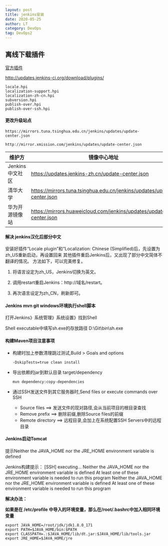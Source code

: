```yaml
---
layout: post
title: jenkins安装
date: 2020-05-25
author: LT
category: DevOps
tag: DevOps2
---
```


## 离线下载插件

[官方插件](http://updates.jenkins-ci.org/download/plugins/)

http://updates.jenkins-ci.org/download/plugins/

```
locale.hpi
localization-support.hpi
localization-zh-cn.hpi
subversion.hpi
publish-over.hpi
publish-over-ssh.hpi
```
#### 更改升级站点

```
https://mirrors.tuna.tsinghua.edu.cn/jenkins/updates/update-center.json
```

```
http://mirror.xmission.com/jenkins/updates/update-center.json
```

| 维护方          | 镜像中心地址                                                 |
| --------------- | ------------------------------------------------------------ |
| Jenkins中文社区 | https://updates.jenkins-zh.cn/update-center.json             |
| 清华大学        | https://mirrors.tuna.tsinghua.edu.cn/jenkins/updates/update-center.json |
| 华为开源镜像站  | https://mirrors.huaweicloud.com/jenkins/updates/update-center.json |

#### 解决 jenkins汉化后部分中文

安装好插件“Locale plugin”和“Localization: Chinese (Simplified)后，先设置为zh_US重新启动，再设置回来
其他插件重启Jenkins后，又出现了部分中文简体不翻译的情况。
方法如下，可以完美修复。

1. 将语言设定为zh_US，Jenkins切换为英文。

2. 调用restart重启Jenkins：http://域名/restart。

3. 再次语言设定为zh_CN，刷新即可。

#### Jenkins mvn git windows环境执行shell脚本

打开Jenkins》系统管理》系统设置》找到Shell

Shell executable中填写sh.exe的存放路径 D:\Git\bin\sh.exe

#### 构建Maven项目注意事项

- 构建时加上参数清理跳过测试,Build > Goals and options

    ```
    -DskipTests=true clean install
    ```

- 导出依赖的jar到默认目录 target/dependency

    ```
    mvn dependency:copy-dependencies
    ```

- 通过SSH发送文件到其它服务器时,Send files or execute commands over SSH
  - Source files	==>	发送文件的现对路径,会从当前项目的根目录查找
  - Remove prefix	==>	删除前缀,删除Source files的前缀
  - Remote directory	==>	远程目录,会加上在系统配置SSH Servers中的远程目录

#### Jenkins启动Tomcat

提示Neither the JAVA_HOME nor the JRE_HOME environment variable is defined

Jenkins构建提示：
[SSH] executing...
Neither the JAVA_HOME nor the JRE_HOME environment variable is defined
At least one of these environment variable is needed to run this program
Neither the JAVA_HOME nor the JRE_HOME environment variable is defined
At least one of these environment variable is needed to run this program

**解决办法：**

**如果是在 /etc/profile 中导入的环境变量，那么在/root/.bashrc中加入相同环境变量**

```
export JAVA_HOME=/root/jdk/jdk1.8.0_171
export PATH=$JAVA_HOME/bin:$PATH
export CLASSPATH=.:$JAVA_HOME/lib/dt.jar:$JAVA_HOME/lib/tools.jar
export JRE_HOME=$JAVA_HOME/jre
```